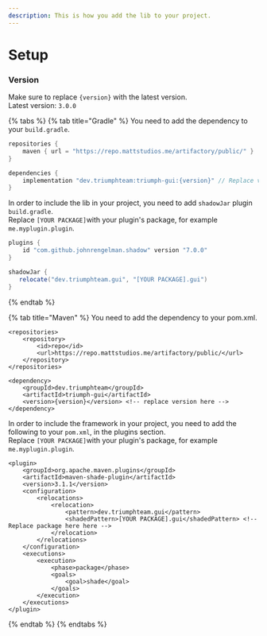 ```yaml
---
description: This is how you add the lib to your project.
---
```


# Setup

### Version

Make sure to replace `{version}` with the latest version.  
Latest version: `3.0.0`

{% tabs %}
{% tab title="Gradle" %}
You need to add the dependency to your `build.gradle`.

```groovy
repositories {
    maven { url = "https://repo.mattstudios.me/artifactory/public/" }
}

dependencies {
    implementation "dev.triumphteam:triumph-gui:{version}" // Replace version here 
}
```

 In order to include the lib in your project, you need to add `shadowJar` plugin `build.gradle`.  
 Replace `[YOUR PACKAGE]`with your plugin's package, for example `me.myplugin.plugin`.

```groovy
plugins {
    id "com.github.johnrengelman.shadow" version "7.0.0"
}

shadowJar {
   relocate("dev.triumphteam.gui", "[YOUR PACKAGE].gui")
}
```
{% endtab %}

{% tab title="Maven" %}
You need to add the dependency to your pom.xml.

```markup
<repositories>
    <repository>
        <id>repo</id>
        <url>https://repo.mattstudios.me/artifactory/public/</url>
    </repository>
</repositories>

<dependency>
    <groupId>dev.triumphteam</groupId>
    <artifactId>triumph-gui</artifactId>
    <version>{version}</version> <!-- replace version here -->
</dependency>
```

 In order to include the framework in your project, you need to add the following to your `pom.xml`, in the plugins section.  
 Replace `[YOUR PACKAGE]`with your plugin's package, for example `me.myplugin.plugin`.

```markup
<plugin>
    <groupId>org.apache.maven.plugins</groupId>
    <artifactId>maven-shade-plugin</artifactId>
    <version>3.1.1</version>
    <configuration>
        <relocations>
            <relocation>
                <pattern>dev.triumphteam.gui</pattern>
                <shadedPattern>[YOUR PACKAGE].gui</shadedPattern> <!-- Replace package here here -->
            </relocation>
        </relocations>
    </configuration>
    <executions>
        <execution>
            <phase>package</phase>
            <goals>
                <goal>shade</goal>
            </goals>
        </execution>
    </executions>
</plugin>
```
{% endtab %}
{% endtabs %}

